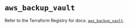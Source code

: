 # `aws_backup_vault`

Refer to the Terraform Registry for docs: [`aws_backup_vault`](https://registry.terraform.io/providers/hashicorp/aws/5.42.0/docs/resources/backup_vault).
